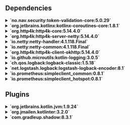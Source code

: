 ## Dependencies

<details>
<summary><strong>`no.nav.security:token-validation-core:5.0.29`</strong></summary>

## token-validation-core

**Opprinnelse:** no.nav.security:token-validation-core  
**Formål:** Validere tilgangstokener (access tokens) for sikker API-tilgang.  
**Bruk:** Sikrer at innkommende forespørsler har gyldige tokens, spesielt for NAVs sikkerhet.  
**Motivasjon:** Beskytter API-er mot uautorisert tilgang.  
**Alternativer:** Auth0, Keycloak token validatorer  
**Hvorfor valgt:** NAVs egen sikkerhetsbibliotek tilpasset interne behov.
</details>

<details>
<summary><strong>`org.jetbrains.kotlinx:kotlinx-coroutines-core:1.8.1`</strong></summary>

## kotlinx-coroutines-core

**Opprinnelse:** org.jetbrains.kotlinx:kotlinx-coroutines-core  
**Formål:** Asynkron programmering og korutiner i Kotlin.  
**Bruk:** Forenkler asynkrone operasjoner og parallell kjøring i appen.  
**Motivasjon:** Moderne Kotlin-standard for concurrency.  
**Alternativer:** RxJava, Java Futures  
**Hvorfor valgt:** Kotlin-først og lett å bruke.
</details>

<details>
<summary><strong>`org.http4k:http4k-core:5.14.4.0`</strong></summary>

## http4k-core

**Opprinnelse:** org.http4k:http4k-core  
**Formål:** Kjernen i http4k rammeverket for funksjonell HTTP-programmering.  
**Bruk:** Grunnlag for bygging av HTTP-tjenester i Kotlin.  
**Motivasjon:** Funksjonell tilnærming, lettvekts og modulær.  
**Alternativer:** Spring WebFlux, Ktor  
**Hvorfor valgt:** Enkelhet og Kotlin-first design.
</details>

<details>
<summary><strong>`org.http4k:http4k-server-netty:5.14.4.0`</strong></summary>

## http4k-server-netty

**Opprinnelse:** org.http4k:http4k-server-netty  
**Formål:** Netty-basert HTTP-serveradapter for http4k.  
**Bruk:** Kjører http4k applikasjoner på Netty-server.  
**Motivasjon:** Rask, asynkron HTTP-server med lavt minneforbruk.  
**Alternativer:** Jetty, Undertow  
**Hvorfor valgt:** God ytelse og enkel integrasjon med http4k.
</details>

<details>
<summary><strong>`io.netty:netty-handler:4.1.118.Final`</strong></summary>

## netty-handler

**Opprinnelse:** io.netty:netty-handler  
**Formål:** Netty-modul for protokollhåndtering og pipeline.  
**Bruk:** Brukes internt av http4k og Netty-server for håndtering av nettverkspakker.  
**Motivasjon:** Modularisering og utvidbarhet i Netty.  
**Alternativer:** Ingen, spesifikk for Netty.  
**Hvorfor valgt:** Påkrevd for Netty-basert HTTP-server.
</details>

<details>
<summary><strong>`io.netty:netty-common:4.1.118.Final`</strong></summary>

## netty-common

**Opprinnelse:** io.netty:netty-common  
**Formål:** Fellesverktøy og basiskomponenter for Netty.  
**Bruk:** Delte funksjoner brukt av flere Netty-moduler.  
**Motivasjon:** Grunnleggende infrastruktur for Netty.  
**Alternativer:** Ingen  
**Hvorfor valgt:** Påkrevd avhengighet for Netty.
</details>

<details>
<summary><strong>`org.http4k:http4k-client-okhttp:5.14.4.0`</strong></summary>

## http4k-client-okhttp

**Opprinnelse:** org.http4k:http4k-client-okhttp  
**Formål:** OkHttp-klientadapter for http4k.  
**Bruk:** Gjør det mulig å sende HTTP-forespørsler via OkHttp i http4k klienter.  
**Motivasjon:** Kombinerer http4k funksjonalitet med OkHttp sine ytelsesfordeler.  
**Alternativer:** http4k-client-apache, Ktor client  
**Hvorfor valgt:** Lettvekts, godt støttet HTTP-klient.
</details>

<details>
<summary><strong>`io.github.microutils:kotlin-logging:3.0.5`</strong></summary>

## kotlinter

**Opprinnelse:** org.jmailen.kotlinter:org.jmailen.kotlinter  
**Formål:** Kotlin-kodelinter og formattering.  
**Bruk:** Sørger for automatisk kodelinting i byggeprosessen.  
**Motivasjon:** Sikre kodekvalitet og enhetlig kodeformat.  
**Alternativer:** Manuell kjøring av ktlint CLI.  
**Hvorfor valgt:** Enkel integrasjon med Gradle, automatisering av linting.
</details>

<details>
<summary><strong>`ch.qos.logback:logback-classic:1.5.18`</strong></summary>

## logback-classic

**Opprinnelse:** ch.qos.logback:logback-classic  
**Formål:** Kraftig, konfigurerbar og rask logging.  
**Bruk:** Standard logging-rammeverk i mange Kotlin/Java prosjekter.  
**Motivasjon:** Pålitelig og godt støttet.  
**Alternativer:** Log4j, java.util.logging  
**Hvorfor valgt:** Standardvalg i mange Kotlin/Java prosjekter.
</details>

<details>
<summary><strong>`net.logstash.logback:logstash-logback-encoder:8.1`</strong></summary>

## logstash-logback-encoder

**Opprinnelse:** net.logstash.logback:logstash-logback-encoder  
**Formål:** Logback-modul for JSON-formatert logging, kompatibel med Logstash.  
**Bruk:** Formaterer logger for strukturert logging og integrasjon med ELK-stack.  
**Motivasjon:** Forbedrer logging for analyse og feilsøking.  
**Alternativer:** Log4j JSON appender  
**Hvorfor valgt:** Sømløs integrasjon med Logback og ELK.
</details>

<details>
<summary><strong>`io.prometheus:simpleclient_common:0.8.1`</strong></summary>

## simpleclient_common

**Opprinnelse:** io.prometheus:simpleclient_common  
**Formål:** Felles komponenter for Prometheus klientbiblioteker.  
**Bruk:** Grunnleggende funksjoner for Prometheus metrikker.  
**Motivasjon:** Gjenbrukbar infrastruktur.  
**Alternativer:** Ingen  
**Hvorfor valgt:** Påkrevd for Prometheus integrasjon.
</details>

<details>
<summary><strong>`io.prometheus:simpleclient_hotspot:0.8.1`</strong></summary>

## simpleclient_hotspot

**Opprinnelse:** io.prometheus:simpleclient_hotspot  
**Formål:** Prometheus client for Hotspot JVM-metrikker.  
**Bruk:** Eksponere JVM helse- og ytelsesdata.  
**Motivasjon:** Overvåkning av applikasjonsytelse.  
**Alternativer:** Micrometer  
**Hvorfor valgt:** Direkte Prometheus støtte.
</details>

## Plugins

<details>
<summary><strong>`org.jetbrains.kotlin.jvm:1.9.24`</strong></summary>

## kotlin-jvm

**Opprinnelse:** org.jetbrains.kotlin.jvm:org.jetbrains.kotlin.jvm  
**Formål:** Kompilere Kotlin-kode til JVM bytekode.  
**Bruk:** Legger til Kotlin/JVM støtte i Gradle-bygget.  
**Motivasjon:** Offisiell plugin, bred støtte og vedlikehold.  
**Alternativer:** Kotlin multiplatform plugin.  
**Hvorfor valgt:** Standard for Kotlin/JVM prosjekter.
</details>

<details>
<summary><strong>`org.jmailen.kotlinter:3.2.0`</strong></summary>

## kotlinter

**Opprinnelse:** Gradle plugin for ktlint  
**Formål:** Kotlin-kodelinter og formattering  
**Bruk:** Sørger for automatisk kodelinting i byggeprosessen  
**Motivasjon:** Sikre kodekvalitet og enhetlig kodeformat  
**Alternativer:** Manuell kjøring av ktlint CLI  
**Hvorfor valgt:** Enkel integrasjon med Gradle, automatisering av linting
</details>

<details>
<summary><strong>`com.gradleup.shadow:8.3.1`</strong></summary>

## shadow

**Opprinnelse:** com.gradleup:shadow  
**Formål:** Gradle plugin for å lage "fat" eller "uber" JAR-filer som inkluderer alle avhengigheter.  
**Bruk:** Pakker applikasjon og alle nødvendige biblioteker i én JAR for enkel distribusjon.  
**Motivasjon:** Forenkler distribusjon og kjøring av applikasjoner uten behov for å håndtere avhengigheter separat.  
**Alternativer:** Shadow plugin fra John Engelman (org.gradle.plugins.shadow), Spring Boot plugin  
**Hvorfor valgt:** Modifisert og oppdatert versjon med ekstra funksjonalitet og forbedringer i forhold til eldre shadow-plugins.
</details>

